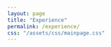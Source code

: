 ```yaml
---
layout: page
title: "Experience"
permalink: /experience/
css: "/assets/css/mainpage.css"
---
```


<!-- ダミースペースで最初の表示を画面内に限定 -->
<div style="height: 100vh;"></div>

<div class="spacer"></div>

<!-- Step 1 -->
<div class="experience-step fadein-up" data-observe>
  <div class="container">
    <div class="circle">
      <p><span class="bold-text">JSPS Research Fellow (DC1)</span><br>
      at the University of Tokyo</p>
    </div>
    <ul class="custom-bullets">
      <li><span class="bold-text">Apr 2016 - Mar 2019</span></li>
      <li>Aug 2017, Aug 2018, Visitor at Perimeter Institute</li>
      <li>Sep 2018 - Oct 2018, Visitor at Cornell University</li>
    </ul>
  </div>
</div>

<!-- Arrow + Step 2 -->
<div class="experience-step fadein-up" data-observe>
  <img src="assets/img/arrow_dashedcurved.png" class="rotate-image">
  <div class="container">
    <div class="circle">
      <p><span class="bold-text">Special Postdoctoral Researcher</span><br>
      at RIKEN iTHEMS (Apr 2019 - Mar 2022)</p>
      <p><span class="bold-text">Postdoctoral Researcher</span><br>
      at Cornell University (Sep 2019 - Aug 2020)</p>
    </div>
    <div class="lists-container">
      <ul class="custom-bullets">
        <li><span class="bold-text">Apr 2019 - Mar 2022</span></li>
      </ul>
    </div>
  </div>
</div>

<!-- Arrow + Step 3 -->
<div class="experience-step fadein-up" data-observe>
  <img src="assets/img/arrow_dashedcurved.png" class="rotate-image">
  <div class="container">
    <div class="circle">
      <p><span class="bold-text">Research Assistant Professor</span><br>
      at Yukawa Institute for Theoretical Physics (Apr 2022 - Mar 2025)</p>
      <p><span class="bold-text">Postdoctoral Researcher</span><br>
      at Princeton University (USA) (Sep 2022 - Mar 2025)</p>
    </div>
    <ul class="custom-bullets">
      <li><span class="bold-text">Apr 2022 - Mar 2025</span></li>
      <li>JSPS Research Fellow (PD) (Apr 2022 - Sep 2022)</li>
      <li>JSPS Research Fellow (CPD) (Oct 2022 - Mar 2025)</li>
    </ul>
  </div>
</div>

<!-- Arrow + Step 4 -->
<div class="experience-step fadein-up" data-observe>
  <img src="assets/img/arrow_dashedcurved.png" class="rotate-image">
  <div class="container">
    <div class="circle">
      <p><span class="bold-text">Assistant Professor (tenured)</span><br>
      at the University of Osaka (Apr 2025 - present)</p>
    </div>
    <ul class="custom-bullets">
      <li>—</li>
    </ul>
  </div>
</div>

<style>
.fadein-up {
  opacity: 0 !important;
  transform: translateY(30px);
  transition: opacity 0.8s ease-out, transform 0.8s ease-out;
  will-change: opacity, transform;
}
.fadein-up.visible {
  opacity: 1 !important;
  transform: translateY(0);
}
</style>

<script defer>
document.addEventListener("DOMContentLoaded", function () {
  const faders = document.querySelectorAll('[data-observe]');
  const appearOptions = {
    threshold: 0.3,
    rootMargin: "0px 0px -20% 0px"
  };

  const appearOnScroll = new IntersectionObserver((entries, observer) => {
    entries.forEach(entry => {
      if (entry.isIntersecting) {
        entry.target.classList.add("visible");
        observer.unobserve(entry.target);
      }
    });
  }, appearOptions);

  faders.forEach(fader => {
    appearOnScroll.observe(fader);
  });
});
</script>
